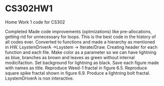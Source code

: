 # CS302HW1
Home Work 1 code for CS302

Completed
Made code improvements (optmizations) like pre-allocations, getting rid for unnecessary for loops. This is the best code in the history of all codes ever.
Converted to functions and made a hierarchy as mentioned in HW. LsystemDriverA ->Lsystem -> Iterate/Draw.
Creating header for each function and each file. 
Make color as a parameter so we can have lightning as blue, branches as brown and leaves as green without internal modicifaction.
Set background for lightning as black. 
Save each figure made with names as title.
Reproduce Weed-1 fractal in figure 6.5.
Reproduce square spike fractal shown in figure 6.9.
Produce a lightning bolt fractal.
LsystemDriverA is non interactive.





